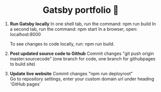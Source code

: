 <h1 align="center">
  Gatsby portfolio 🚀 
</h1>

1. **Run Gatsby locally**
   In one shell tab, run the command: npm run build
   In a second tab, run the command: npm start
   In a browser, open: localhost:8000

   To see changes to code locally, run: npm run build.

2. **Post updated source code to Github**
   Commit changes
   "git push origin master:sourcecode"
   (one branch for code, one branch for githubpages to build site)

3. **Update live website**
   Commit changes
   "npm run deployroot"  
   Go to repository settings, enter your custom domain url under heading 'GitHub pages'
